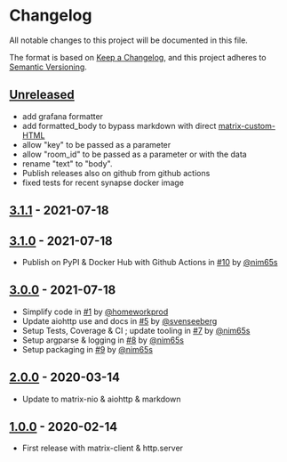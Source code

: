 # Changelog
All notable changes to this project will be documented in this file.

The format is based on [Keep a Changelog](https://keepachangelog.com/en/1.0.0/),
and this project adheres to [Semantic Versioning](https://semver.org/spec/v2.0.0.html).

## [Unreleased]

- add grafana formatter
- add formatted_body to bypass markdown with direct
  [matrix-custom-HTML](https://matrix.org/docs/spec/client_server/r0.6.1#m-room-message-msgtypes)
- allow "key" to be passed as a parameter
- allow "room_id" to be passed as a parameter or with the data
- rename "text" to "body".
- Publish releases also on github from github actions
- fixed tests for recent synapse docker image

## [3.1.1] - 2021-07-18

## [3.1.0] - 2021-07-18

- Publish on PyPI & Docker Hub with Github Actions
  in [#10](https://github.com/nim65s/matrix-webhook/pull/10)
  by [@nim65s](https://github.com/nim65s)

## [3.0.0] - 2021-07-18

- Simplify code
  in [#1](https://github.com/nim65s/matrix-webhook/pull/1)
  by [@homeworkprod](https://github.com/homeworkprod)
- Update aiohttp use and docs
  in [#5](https://github.com/nim65s/matrix-webhook/pull/5)
  by [@svenseeberg](https://github.com/svenseeberg)
- Setup Tests, Coverage & CI ; update tooling
  in [#7](https://github.com/nim65s/matrix-webhook/pull/7)
  by [@nim65s](https://github.com/nim65s)
- Setup argparse & logging
  in [#8](https://github.com/nim65s/matrix-webhook/pull/8)
  by [@nim65s](https://github.com/nim65s)
- Setup packaging
  in [#9](https://github.com/nim65s/matrix-webhook/pull/9)
  by [@nim65s](https://github.com/nim65s)

## [2.0.0] - 2020-03-14
- Update to matrix-nio & aiohttp & markdown

## [1.0.0] - 2020-02-14
- First release with matrix-client & http.server

[Unreleased]: https://github.com/nim65s/matrix-webhook/compare/v3.1.1...master
[3.1.1]: https://github.com/nim65s/matrix-webhook/compare/v3.1.0...v3.1.1
[3.1.0]: https://github.com/nim65s/matrix-webhook/compare/v3.0.0...v3.1.0
[3.0.0]: https://github.com/nim65s/matrix-webhook/compare/v2.0.0...v3.0.0
[2.0.0]: https://github.com/nim65s/matrix-webhook/compare/v1.0.0...v2.0.0
[1.0.0]: https://github.com/nim65s/matrix-webhook/releases/tag/v1.0.0

